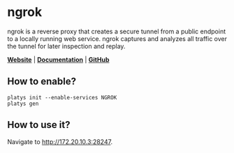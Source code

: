 # ngrok

ngrok is a reverse proxy that creates a secure tunnel from a public endpoint to a locally running web service. ngrok captures and analyzes all traffic over the tunnel for later inspection and replay. 

**[Website](https://ngrok.com/)** | **[Documentation](https://ngrok.com/docs)** | **[GitHub](https://github.com/ngrok/snap-ngrok)**

## How to enable?

```
platys init --enable-services NGROK
platys gen
```

## How to use it?

Navigate to <http://172.20.10.3:28247>.


